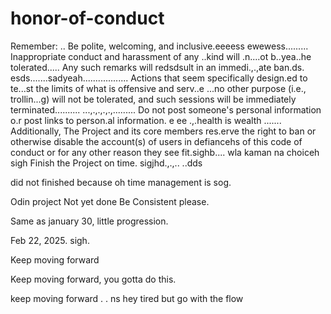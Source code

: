 # honor-of-conduct
Remember:
..
Be polite, welcoming, and inclusive.eeeess
ewewess.........
Inappropriate conduct and harassment of any ..kind will .n....ot b..yea..he tolerated..... Any such remarks will redsdsult in an immedi.,.,ate ban.ds.
esds.......sadyeah..................
Actions that seem specifically design.ed to te...st the limits of what is offensive and serv..e ...no other purpose (i.e., trollin...g) will not be tolerated, and such sessions will be immediately terminated..........
...,.,.,.,.,.........
Do not post someone's personal information o.r post links to person.al information. e ee .,.health is wealth
.......
Additionally, The Project and its core members res.erve the right to ban or otherwise disable the account(s) of users in defiancehs of this code of conduct or for any other reason they see fit.sighb....
 wla kaman na choiceh
sigh
Finish the Project on time.  sigjhd.,.,..
..dds

did not finished because oh time management is sog.



Odin project
Not yet done
Be Consistent please.

Same as january 30, little progression.

Feb 22, 2025. sigh.


Keep moving forward

Keep moving forward, you gotta do this.

keep moving forward . . ns
hey
tired but go with the flow 
